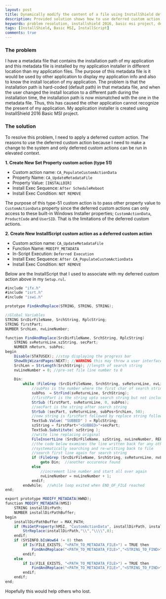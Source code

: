 ```yaml
---
layout: post
title: Dynamically modify the content of a file using InstallShield deferred custom action
description: Provided solution shows how to use deferred custom action to do a find-and-replace of particular string in a file during installation time using InstallShield Basic MSI.
keywords: problem resolution, installshield 2016, basic msi project, deferred custom action, customactiondata, find-and-replace installscript
tags: [InstallShield, Basic MSI, InstallScript]
comments: true
---
```


### The problem

I have a metadata file that contains the installation path of my application and this metadata file is installed by my application installer in different location than my application files. The purpose of this metadata file is it would be used by other application to display my application info and also to know the install location of my application. The problem is that the installation path is hard-coded (default path) in that metadata file, and when the user changed the install location to a different path during the installation time, the installation path is now mismatched with the one in the metadata file. Thus, this has caused the other application cannot recognize the present of my application. My application installer is created using InstallShield 2016 Basic MSI project.

### The solution

To resolve this problem, I need to apply a deferred custom action. The reasons to use the deferred custom action because I need to make a change to the system and only deferred custom actions can be run in elevated context.

**1. Create New Set Property custom action (type 51)**

- Custom action name: `CA_PopulateCustomActionData`
- Property Name: `CA_UpdateMetadataFile`
- Property Value: `[INSTALLDIR]`
- Install Exec Sequence: `After ScheduleReboot`
- Install Exec Condition: `NOT REMOVE`

The purpose of this type-51 custom action is to pass other property value to `CustomActionData` property since the deferred custom actions can only access to these built-in Windows Installer properties; `CustomActionData`, `ProductCode` and `UserSID`. That is the limitations of the deferred custom actions.

**2. Create New InstallScript custom action as a deferred custom action**

- Custom action name: `CA_UpdateMetadataFile`
- Function Name: `MODIFY_METADATA`
- In-Script Execution: `Deferred Execution`
- Install Exec Sequence: `After CA_PopulateCustomActionData`
- Install Exec Condition: `NOT REMOVE`

Below are the InstallScript that I used to associate with my deferred custom action above in my `Setup.rul`.

```cs
#include "ifx.h"
#include "isrt.h"
#include "iswi.h"

prototype FindAndReplace(STRING, STRING, STRING);

//Global Variables
STRING SrcDirFileName, SrchString, RplcString;
STRING firstPart;
NUMBER SrchLen, nvLineNumber;

function FindAndReplace(SrcDirFileName, SrchString, RplcString)
	STRING svReturnLine,szString, secPart;
	NUMBER nReturn, subPos;
begin
	Disable(STATUSEX); //stop displaying the progress bar
    ShowObjWizardPages(NEXT); //WARNING this may throw a user interface
    SrchLen = StrLength(SrchString); //length of search string
    nvLineNumber = 0; //pre-set file line number to 0
    
    Din: 
		while (FileGrep (SrcDirFileName, SrchString, svReturnLine, nvLineNumber, RESTART)=0)
			//subPos is the number where the first char of search string was found
			subPos	= StrFind(svReturnLine, SrchString);
			//firstPart is the string upto search string but not including searchString
			StrSub (firstPart, svReturnLine, 0, subPos);
			//secPart is the string after search string
			StrSub (secPart, svReturnLine, subPos+SrchLen, 50);
			//new string is firstPart followed by replace string followed by secPart
			TextSub.Value( "SUBBED" ) = RplcString;
			szString = firstPart+"<SUBBED>"+secPart;
			TextSub.Substitute( szString );
			//write line replacing original  
			FileInsertLine (SrcDirFileName, szString, nvLineNumber, REPLACE);
			//the code below examines the line written back for any other occurences
			//systematically searching and re-writting back to file
			//search first line again for search string
			if (FileGrep (SrcDirFileName, SrchString, svReturnLine, nvLineNumber, RESTART)=0) then
				goto Din;  //another occurence found
			else
				//increment line number and start all over again
				nvLineNumber = nvLineNumber + 1;
			endif;
		endwhile;  //while loop exited when END_OF_FILE reached  
end;

export prototype MODIFY_METADATA(HWND);
function MODIFY_METADATA(hMSI)
	STRING installDirPath;
	NUMBER installDirPathBuffer;
begin
	installDirPathBuffer = MAX_PATH;
	if (MsiGetProperty(hMSI, "CustomActionData", installDirPath, installDirPathBuffer) == ERROR_SUCCESS) then
		StrReplace(installDirPath,"\\","\\\\",0);
	endif;
	if (SYSINFO.bIsWow64 != 0) then
		if Is(FILE_EXISTS, "<PATH_TO_METADATA_FILE>") = TRUE then
			FindAndReplace("<PATH_TO_METADATA_FILE>","<STRING_TO_FIND>", installDirPath);
		endif;
	else
		if Is(FILE_EXISTS, "<PATH_TO_METADATA_FILE>") = TRUE then
			FindAndReplace("<PATH_TO_METADATA_FILE>","<STRING_TO_FIND>", installDirPath);
		endif;
	endif;
end;
```

Hopefully this would help others who lost.